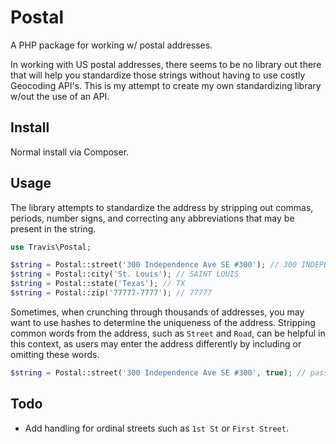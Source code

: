 # Postal

A PHP package for working w/ postal addresses.

In working with US postal addresses, there seems to be no library out there that will help you standardize those strings without having to use costly Geocoding API's.  This is my attempt to create my own standardizing library w/out the use of an API.

## Install

Normal install via Composer.

## Usage

The library attempts to standardize the address by stripping out commas, periods, number signs, and correcting any abbreviations that may be present in the string.

```php
use Travis\Postal;

$string = Postal::street('300 Independence Ave SE #300'); // 300 INDEPENDENCE AVENUE SOUTHEAST 300
$string = Postal::city('St. Louis'); // SAINT LOUIS
$string = Postal::state('Texas'); // TX
$string = Postal::zip('77777-7777'); // 77777
```

Sometimes, when crunching through thousands of addresses, you may want to use hashes to determine the uniqueness of the address.  Stripping common words from the address, such as ``Street`` and ``Road``, can be helpful in this context, as users may enter the address differently by including or omitting these words.

```php
$string = Postal::street('300 Independence Ave SE #300', true); // pass true flag, returns "300 INDEPENDENCE SOUTHEAST 300"
```

## Todo

- Add handling for ordinal streets such as ``1st St`` or ``First Street``.